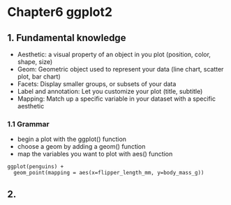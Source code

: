 # Chapter6 ggplot2

## 1. Fundamental knowledge
- Aesthetic: a visual property of an object in you plot (position, color, shape, size)
- Geom: Geometric object used to represent your data (line chart, scatter plot, bar chart)
- Facets: Display smaller groups, or subsets of your data
- Label and annotation: Let you customize your plot (title, subtitle)
- Mapping: Match up a specific variable in your dataset with a specific aesthetic

### 1.1 Grammar
- begin a plot with the ggplot() function
- choose a geom by adding a geom() function
- map the variables you want to plot with aes() function

```
ggplot(penguins) + 
  geom_point(mapping = aes(x=flipper_length_mm, y=body_mass_g))
```

## 2. 

